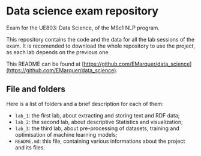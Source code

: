 # Data science exam repository
Exam for the UE803: Data Science, of the MSc1 NLP program.

This repository contains the code and the data for all the lab sessions of the exam. It is recomended to download the whole repository to use the project, as each lab depends on the previous one

This README can be found at [https://github.com/EMarquer/data_science](https://github.com/EMarquer/data_science).

## File and folders
Here is a list of folders and a brief description for each of them:
- `lab_1`: the first lab, about extracting and storing text and RDF data;
- `lab_2`: the second lab, about descriptive Statistics and visualization;
- `lab_3`: the third lab, about pre-processing of datasets, training and optimisation of machine learning models;
- `README.md`: this file, containing various informations about the project and its files.